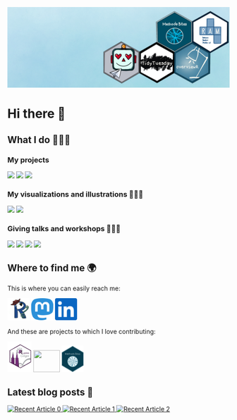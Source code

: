 ![image](https://raw.githubusercontent.com/cosimameyer/cosimameyer/master/img/background_smaller.jpg) 

# Hi there 👋

## What I do 👩🏼‍💻

### My projects
[![](https://github-readme-stats.vercel.app/api/pin/?username=cosimameyer&repo=overviewR)](https://github.com/cosimameyer/overviewR)
[![](https://github-readme-stats.vercel.app/api/pin/?username=dennis-hammerschmidt&repo=Coro2vid-19)](https://github.com/dennis-hammerschmidt/Coro2vid-19)
[![](https://github-readme-stats.vercel.app/api/pin/?username=dennis-hammerschmidt&repo=telegram-bot)](https://github.com/dennis-hammerschmidt/telegram-bot)
  
### My visualizations and illustrations 👩🏼‍🎨
[![](https://github-readme-stats.vercel.app/api/pin/?username=cosimameyer&repo=TidyTuesday)](https://github.com/cosimameyer/TidyTuesday)
[![](https://github-readme-stats.vercel.app/api/pin/?username=cosimameyer&repo=illustrations)](https://github.com/cosimameyer/illustrations)

### Giving talks and workshops 👩🏼‍💻
[![](https://github-readme-stats.vercel.app/api/pin/?username=cosimameyer&repo=r-python-talk)](https://github.com/cosimameyer/r-python-talk)
[![](https://github-readme-stats.vercel.app/api/pin/?username=cosimameyer&repo=conflict-elections)](https://github.com/cosimameyer/conflict-elections)
[![](https://github-readme-stats.vercel.app/api/pin/?username=cosimameyer&repo=nlp-talk)](https://github.com/cosimameyer/nlp-talk)
[![](https://github-readme-stats.vercel.app/api/pin/?username=cosimameyer&repo=writing_packages)](https://github.com/cosimameyer/writing_packages)

<!--
- 🔦 [**overviewR**](https://github.com/cosimameyer/overviewR) [![CRAN\_Status\_Badge](https://www.r-pkg.org/badges/version/overviewR)](https://cran.r-project.org/package=overviewR) is a neat CRAN package that helps you to get a quick overview of your data
- 🦠 [**Coro2vid-19**](https://github.com/dennis-hammerschmidt/Coro2vid-19) is a search engine that allows you to search > 20,000 scientific articles on coronaviruses for keywords, titles, and authors to discover relevant research in the field - you can try out the [ShinyApp here](https://cosima-meyer.shinyapps.io/coro2vid-19-shinyapp/)
- 🤖 [**Telegram bot**](https://github.com/dennis-hammerschmidt/telegram-bot) that sends you flashcards every morning and evening in Telegram using Python and AWS Lambda
- 👩🏼‍🎨 [**TidyTuesday**](https://github.com/cosimameyer/TidyTuesday) is like a playground for me to try out something new
- 👩🏼‍💻 Giving talks and workshops about [**ShinyApps**](https://github.com/cosimameyer/conflict-elections), [**NLP**](https://github.com/cosimameyer/nlp-talk), and [**package development**](https://cosimameyer.rbind.io/slides/overviewr/talk#1) 
- 🕊 In the past, I also **studied conflicts and development worldwide** and enjoyed teaching courses in computational social sciences and peace and conflict studies at the university. You can find a repository with my [teaching material](https://github.com/cosimameyer/complexities-in-analyzing-conflict-course-material) 👩🏼‍🏫 and material for a [ShinyApp](https://github.com/cosimameyer/conflict-elections) that I created ✨
--> 

## Where to find me 🌍

This is where you can easily reach me:

<a href="https://cosimameyer.com"><img src="https://github.com/cosimameyer/cosimameyer/blob/master/img/featured.png" data-canonical-src="https://cosimameyer.com" width="50" height="50" /></a>
<a href="https://mas.to/@cosima_meyer"><img src="https://github.com/cosimameyer/cosimameyer/blob/master/img/Mastodon_Logotype.png" data-canonical-src="https://mas.to/@cosima_meyer" width="50" height="50" /></a>
<a href="https://www.linkedin.com/in/cosimameyer/"><img src="https://github.com/cosimameyer/cosimameyer/blob/master/img/linkedin.svg" data-canonical-src="https://www.linkedin.com/in/cosimameyer/" width="50" height="50" /></a> 

And these are projects to which I love contributing: 

<a href="https://linktr.ee/rladies_cologne"><img src="https://github.com/rladiescologne/.github/blob/main/profile/R-Ladies_Cologne.png" data-canonical-src="https://linktr.ee/rladies_cologne" width="55" height="70" /></a>
<a href="https://correlaid.org/"><img src="https://i.imgur.com/2bjkz4f.png" data-canonical-src="https://correlaid.org/" width="60" height="50" /></a>
<a href="https://www.mzes.uni-mannheim.de/socialsciencedatalab/"><img src="https://github.com/SocialScienceDataLab/.github/blob/main/DMU-logo.png" data-canonical-src="https://www.mzes.uni-mannheim.de/socialsciencedatalab/" width="50" height="60" /></a>

<!--- - Blogging about data science at [Methods Bites](https://www.mzes.uni-mannheim.de/socialsciencedatalab/) 👾
- Co-organizing [R-Ladies Cologne](https://linktr.ee/rladies_cologne) 💜
- Data for good @ [CorrelAid](https://correlaid.org/)
- Supporting young scholars in the field of social sciences as a chairwoman at [RAM e.V.](https://www.ram-ev.de) 🎓
[Tweeting](https://twitter.com/cosima_meyer) 🐥 about what interests me
- [Posting new projects on my website](https://cosimameyer.com) 💻, and [updates on LinkedIn](https://www.linkedin.com/in/cosimameyer/) 👩🏼‍💼-->

## Latest blog posts 📝

<a target="_blank" href="https://github-readme-medium-recent-article.vercel.app/medium/@cosimameyer/0"><img src="https://github-readme-medium-recent-article.vercel.app/medium/@cosimameyer/0" alt="Recent Article 0"> 
<a target="_blank" href="https://github-readme-medium-recent-article.vercel.app/medium/@cosimameyer/1"><img src="https://github-readme-medium-recent-article.vercel.app/medium/@cosimameyer/1" alt="Recent Article 1"> 
<a target="_blank" href="https://github-readme-medium-recent-article.vercel.app/medium/@cosimameyer/2"><img src="https://github-readme-medium-recent-article.vercel.app/medium/@cosimameyer/2" alt="Recent Article 2"> 
<!-- <a target="_blank" href="https://github-readme-medium-recent-article.vercel.app/medium/@cosimameyer/3"><img src="https://github-readme-medium-recent-article.vercel.app/medium/@cosimameyer/3" alt="Recent Article 3"> 
<a target="_blank" href="https://github-readme-medium-recent-article.vercel.app/medium/@cosimameyer/4"><img src="https://github-readme-medium-recent-article.vercel.app/medium/@cosimameyer/4" alt="Recent Article 4"> -->

<!-- BLOG-POST-LIST:START -->
<!-- BLOG-POST-LIST:END -->
